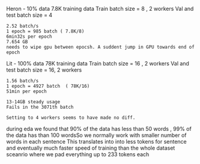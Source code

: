 Heron - 10% data
	7.8K training data
	Train batch size = 8 , 2 workers
	Val and test batch size = 4 

	2.52 batch/s
	1 epoch	= 985 batch ( 7.8K/8)
	6min32s per epoch
	7.654 GB 
	needs to wipe gpu between epocsh. A suddent jump in GPU towards end of epoch

Lit - 100% data
	78K training data
	Train batch size = 16 , 2 workers
	Val and test batch size = 16, 2 workers

	1.56 batch/s
	1 epoch	= 4927 batch  ( 78K/16)
	51min per epoch

	13-14GB steady usage
	Fails in the 3071th batch 

	Setting to 4 workers seems to have made no diff. 
	
during eda we found that 90% of the data has less than 50 words , 99% of the data has than 100 wordsSo we normally work with smaller number of words in each sentence This translates into into less tokens for sentence and eventually much faster speed of training than the whole dataset sceanrio where we pad everything up to 233 tokens each 

